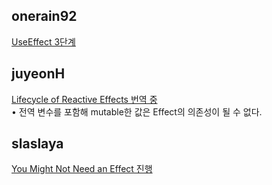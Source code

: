 <h2>onerain92</h2><a href="https://www.notion.so/study66/Synchronizing-with-Effects-55b4ac2643ef42468200ee9206dd4271?pvs=4#20a6f7f4455f42eba3cc6a58e07df79c">UseEffect 3단계</a><h2>juyeonH</h2><a href="https://www.notion.so/study66/Lifecycle-of-Reactive-Effects-35fa0f6b7b7c489397fdd593d41dd406?pvs=4#5730ab54a1374f44899e9063a414c62b">Lifecycle of Reactive Effects 번역 중</a><br>• 전역 변수를 포함해 mutable한 값은 Effect의 의존성이 될 수 없다.<h2>slaslaya</h2><a href="https://www.notion.so/study66/You-Might-Not-Need-an-Effect-ee5eef6d0eff4c99baa3593d3c1ff41b?pvs=4#29c05fc3e8b547e7966279dde65e1084">You Might Not Need an Effect 진행</a>